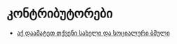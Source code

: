 # კონტრიბუტორები

- [აქ დაამატეთ თქვენი სახელი და სოციალური ბმული](https://github.com/CondensedMilk7/ng-guide)
